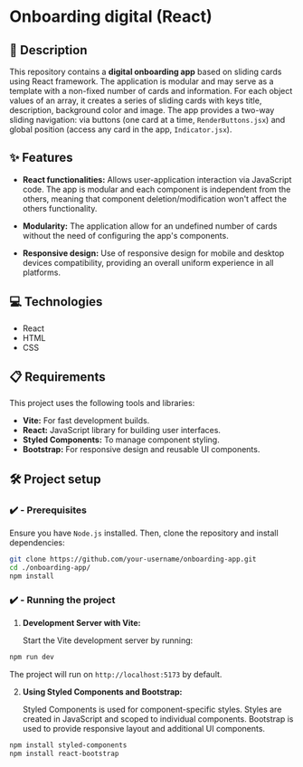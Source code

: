 # Onboarding digital (React)

## 📄 Description

This repository contains a **digital onboarding app** based on sliding cards using React framework. The application is modular and may serve as a template with a non-fixed number of cards and information. For each object values of an array, it creates a series of sliding cards with keys title, description, background color and image. The app provides a two-way sliding navigation: via buttons (one card at a time, `RenderButtons.jsx`) and global position (access any card in the app, `Indicator.jsx`).

## ✨ Features

- **React functionalities:** Allows user-application interaction via JavaScript code. The app is modular and each component is independent from the others, meaning that component deletion/modification won't affect the others functionality.

- **Modularity:** The application allow for an undefined number of cards without the need of configuring the app's components.

- **Responsive design:** Use of responsive design for mobile and desktop devices compatibility, providing an overall uniform experience in all platforms.

## 💻 Technologies

- React
- HTML
- CSS

## 📋 Requirements

This project uses the following tools and libraries:

- **Vite:** For fast development builds.
- **React:** JavaScript library for building user interfaces.
- **Styled Components:** To manage component styling.
- **Bootstrap:** For responsive design and reusable UI components.

## 🛠️ Project setup

### ✔️ - Prerequisites

Ensure you have `Node.js` installed. Then, clone the repository and install dependencies:

```bash
git clone https://github.com/your-username/onboarding-app.git
cd ./onboarding-app/
npm install
```

### ✔️ - Running the project

1. **Development Server with Vite:** 

    Start the Vite development server by running:

```bash
npm run dev
```

The project will run on `http://localhost:5173` by default.

2. **Using Styled Components and Bootstrap:**

    Styled Components is used for component-specific styles. Styles are created in JavaScript and scoped to individual components.
    Bootstrap is used to provide responsive layout and additional UI components.

```bash
npm install styled-components
npm install react-bootstrap
```

